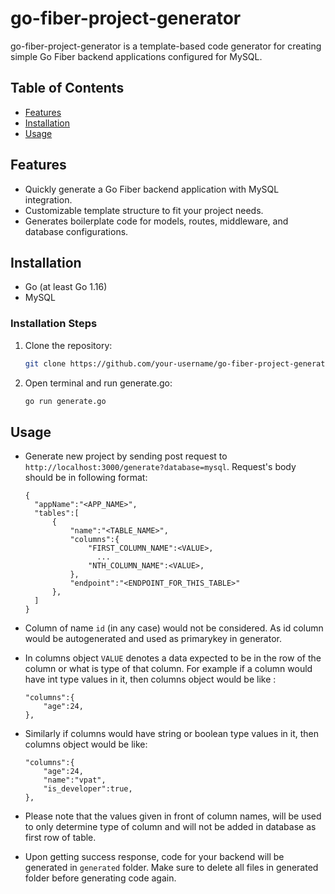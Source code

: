 # go-fiber-project-generator

go-fiber-project-generator is a template-based code generator for creating simple Go Fiber backend applications configured for MySQL.

## Table of Contents

- [Features](#features)
- [Installation](#installation)
- [Usage](#usage)

## Features

- Quickly generate a Go Fiber backend application with MySQL integration.
- Customizable template structure to fit your project needs.
- Generates boilerplate code for models, routes, middleware, and database configurations.


## Installation
- Go (at least Go 1.16)
- MySQL 

### Installation Steps

1. Clone the repository:

    ```bash
    git clone https://github.com/your-username/go-fiber-project-generator.git
    ```

2. Open terminal and run generate.go:
   
   ```bash
   go run generate.go
   ```
  

## Usage

- Generate new project by sending post request to ```http://localhost:3000/generate?database=mysql```. Request's body should be in following format:
  ```
  {
    "appName":"<APP_NAME>",
    "tables":[
        {
            "name":"<TABLE_NAME>",
            "columns":{
                "FIRST_COLUMN_NAME":<VALUE>,
                  ...
                "NTH_COLUMN_NAME":<VALUE>,
            },
            "endpoint":"<ENDPOINT_FOR_THIS_TABLE>"
        },
    ]
  }
  ```
  
- Column of name ```id``` (in any case) would not be considered. As id column would be autogenerated and used as primarykey in generator.
  
- In columns object ```VALUE``` denotes a data expected to be in the row of the column or what is type of that column. For example if a column would have int type values in it, then columns object would be like :
  ```
  "columns":{
      "age":24,
  },
  ```
  
- Similarly if columns would have string or boolean type values in it, then columns object would be like:
  ```
  "columns":{
      "age":24,
      "name":"vpat",
      "is_developer":true,
  },
  ```

- Please note that the values given in front of column names, will be used to only determine type of column and will not be added in database as first row of table. 

- Upon getting success response, code for your backend will be generated in ```generated``` folder. Make sure to delete all files in generated folder before generating code again.

